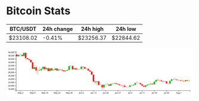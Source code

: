 # Bitcoin Stats

BTC/USDT|24h change|24h high|24h low|
|---|---|---|---|
|$23108.02|-0.41%|$23256.37|$22844.62|

<img src="./chart.svg">

